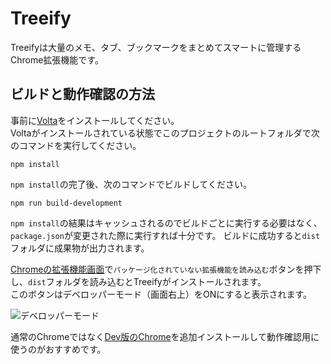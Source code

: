 # Treeify
Treeifyは大量のメモ、タブ、ブックマークをまとめてスマートに管理するChrome拡張機能です。  

## ビルドと動作確認の方法

事前に[Volta](https://volta.sh/)をインストールしてください。  
Voltaがインストールされている状態でこのプロジェクトのルートフォルダで次のコマンドを実行してください。

```shell
npm install
```

`npm install`の完了後、次のコマンドでビルドしてください。  

```shell
npm run build-development
```

`npm install`の結果はキャッシュされるのでビルドごとに実行する必要はなく、`package.json`が変更された際に実行すれば十分です。
ビルドに成功すると`dist`フォルダに成果物が出力されます。  

[Chromeの拡張機能画面](chrome://extensions/)で`パッケージ化されていない拡張機能を読み込む`ボタンを押下し、`dist`フォルダを読み込むとTreeifyがインストールされます。  
このボタンはデベロッパーモード（画面右上）をONにすると表示されます。  

![デベロッパーモード](https://gyazo.com/f150bd8592d7fe774f8458dfb82d3afa.png)    

通常のChromeではなく[Dev版のChrome](https://www.google.co.jp/chrome/dev/)を追加インストールして動作確認用に使うのがおすすめです。  
